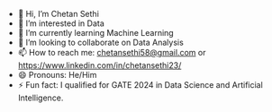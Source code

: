 - 👋 Hi, I’m Chetan Sethi
- 👀 I’m interested in Data    
- 🌱 I’m currently learning Machine Learning
- 💞️ I’m looking to collaborate on Data Analysis
- 📫 How to reach me: chetansethi58@gmail.com or https://www.linkedin.com/in/chetansethi23/
- 😄 Pronouns: He/Him
- ⚡ Fun fact: I qualified for GATE 2024 in Data Science and Artificial Intelligence.

<!---
ichetansethi/ichetansethi is a ✨ special ✨ repository because its `README.md` (this file) appears on your GitHub profile.
You can click the Preview link to take a look at your changes.
--->
